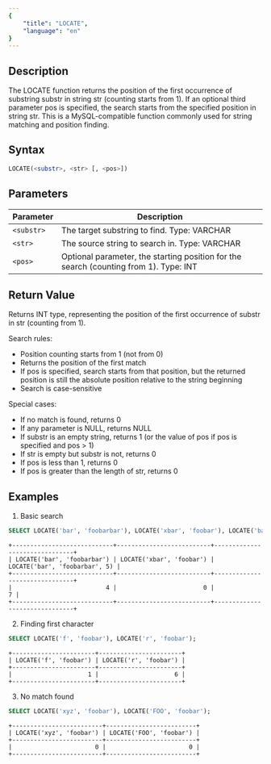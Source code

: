 ```yaml
---
{
    "title": "LOCATE",
    "language": "en"
}
---
```


## Description

The LOCATE function returns the position of the first occurrence of substring substr in string str (counting starts from 1). If an optional third parameter pos is specified, the search starts from the specified position in string str. This is a MySQL-compatible function commonly used for string matching and position finding.

## Syntax

```sql
LOCATE(<substr>, <str> [, <pos>])
```

## Parameters

| Parameter | Description |
|----------|-----------------|
| `<substr>` | The target substring to find. Type: VARCHAR |
| `<str>`    | The source string to search in. Type: VARCHAR |
| `<pos>`    | Optional parameter, the starting position for the search (counting from 1). Type: INT |

## Return Value

Returns INT type, representing the position of the first occurrence of substr in str (counting from 1).

Search rules:
- Position counting starts from 1 (not from 0)
- Returns the position of the first match
- If pos is specified, search starts from that position, but the returned position is still the absolute position relative to the string beginning
- Search is case-sensitive

Special cases:
- If no match is found, returns 0
- If any parameter is NULL, returns NULL
- If substr is an empty string, returns 1 (or the value of pos if pos is specified and pos > 1)
- If str is empty but substr is not, returns 0
- If pos is less than 1, returns 0
- If pos is greater than the length of str, returns 0

## Examples

1. Basic search
```sql
SELECT LOCATE('bar', 'foobarbar'), LOCATE('xbar', 'foobar'), LOCATE('bar', 'foobarbar', 5);
```
```text
+----------------------------+--------------------------+-------------------------------+
| LOCATE('bar', 'foobarbar') | LOCATE('xbar', 'foobar') | LOCATE('bar', 'foobarbar', 5) |
+----------------------------+--------------------------+-------------------------------+
|                          4 |                        0 |                             7 |
+----------------------------+--------------------------+-------------------------------+
```

2. Finding first character
```sql
SELECT LOCATE('f', 'foobar'), LOCATE('r', 'foobar');
```
```text
+-----------------------+-----------------------+
| LOCATE('f', 'foobar') | LOCATE('r', 'foobar') |
+-----------------------+-----------------------+
|                     1 |                     6 |
+-----------------------+-----------------------+
```

3. No match found
```sql
SELECT LOCATE('xyz', 'foobar'), LOCATE('FOO', 'foobar');
```
```text
+-------------------------+-------------------------+
| LOCATE('xyz', 'foobar') | LOCATE('FOO', 'foobar') |
+-------------------------+-------------------------+
|                       0 |                       0 |
+-------------------------+-------------------------+
```